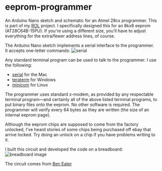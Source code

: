 # eeprom-programmer
An Arduino Nano sketch and schematic for an Atmel 28cx programmer. This is part of my [ROL](https://github.com/yoppeh/rol) 
project.  I specifically designed this for an 8kx8 eeprom (AT28C64B-15PU). If you're using a different size, you'll have to adjust everything 
for the extra/fewer address lines, of course.

The Arduino Nano sketch implements a serial interface to the programmer. It accepts one-letter commands:
![serial](../assets/serial-startup-screenshot.png?raw=true)

Any standard terminal program can be used to talk to the programmer. I use the following:
- [serial](http://www.decisivetactics.com/products/serial/) for the Mac
- [teraterm](https://ttssh2.osdn.jp/index.html.en) for Windows
- [minicom](https://linux.die.net/man/1/minicom) for Linux

The programmer uses standard x-modem, as provided by any respectable terminal program—and certainly all of the
above listed terminal programs, to put binary files onto the eeprom. No other software is required. The programmer
will verify every 64 bytes as they are written (the size of an internal eeprom page).

Although the eeprom chips are supposed to come from the factory unlocked, I've heard stories of some chips being
purchased off ebay that arrive locked. Try doing an unlock on a chip if you have problems writing to it.

I built this circuit and developed the code on a breadboard:
![breadboard image](../assets/breadboard.png?raw=true)

The circuit comes from [Ben Eater](https://www.youtube.com/watch?v=K88pgWhEb1M)
